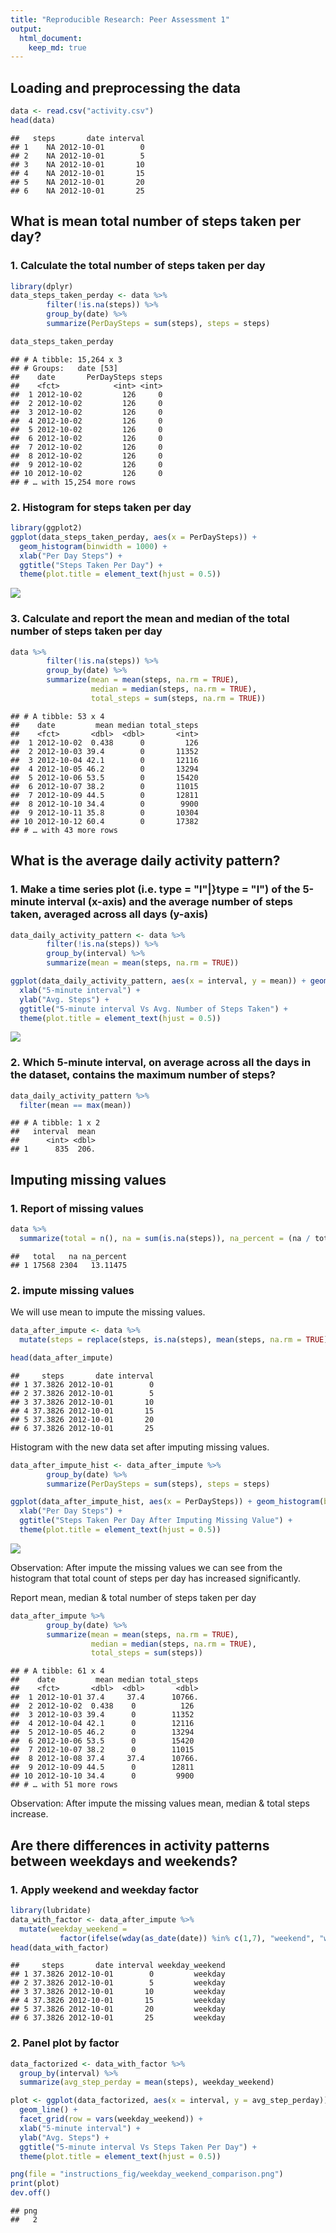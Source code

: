 ```yaml
---
title: "Reproducible Research: Peer Assessment 1"
output: 
  html_document:
    keep_md: true
---
```



## Loading and preprocessing the data

```r
data <- read.csv("activity.csv")
head(data)
```

```
##   steps       date interval
## 1    NA 2012-10-01        0
## 2    NA 2012-10-01        5
## 3    NA 2012-10-01       10
## 4    NA 2012-10-01       15
## 5    NA 2012-10-01       20
## 6    NA 2012-10-01       25
```


## What is mean total number of steps taken per day?

### 1. Calculate the total number of steps taken per day


```r
library(dplyr)
data_steps_taken_perday <- data %>%
        filter(!is.na(steps)) %>%
        group_by(date) %>%
        summarize(PerDaySteps = sum(steps), steps = steps)

data_steps_taken_perday        
```

```
## # A tibble: 15,264 x 3
## # Groups:   date [53]
##    date       PerDaySteps steps
##    <fct>            <int> <int>
##  1 2012-10-02         126     0
##  2 2012-10-02         126     0
##  3 2012-10-02         126     0
##  4 2012-10-02         126     0
##  5 2012-10-02         126     0
##  6 2012-10-02         126     0
##  7 2012-10-02         126     0
##  8 2012-10-02         126     0
##  9 2012-10-02         126     0
## 10 2012-10-02         126     0
## # … with 15,254 more rows
```

### 2. Histogram for steps taken per day


```r
library(ggplot2)
ggplot(data_steps_taken_perday, aes(x = PerDaySteps)) + 
  geom_histogram(binwidth = 1000) + 
  xlab("Per Day Steps") +
  ggtitle("Steps Taken Per Day") +
  theme(plot.title = element_text(hjust = 0.5))
```

![](PA1_template_files/figure-html/unnamed-chunk-3-1.png)<!-- -->

### 3. Calculate and report the mean and median of the total number of steps taken per day


```r
data %>%
        filter(!is.na(steps)) %>%
        group_by(date) %>%
        summarize(mean = mean(steps, na.rm = TRUE), 
                  median = median(steps, na.rm = TRUE), 
                  total_steps = sum(steps, na.rm = TRUE))
```

```
## # A tibble: 53 x 4
##    date         mean median total_steps
##    <fct>       <dbl>  <dbl>       <int>
##  1 2012-10-02  0.438      0         126
##  2 2012-10-03 39.4        0       11352
##  3 2012-10-04 42.1        0       12116
##  4 2012-10-05 46.2        0       13294
##  5 2012-10-06 53.5        0       15420
##  6 2012-10-07 38.2        0       11015
##  7 2012-10-09 44.5        0       12811
##  8 2012-10-10 34.4        0        9900
##  9 2012-10-11 35.8        0       10304
## 10 2012-10-12 60.4        0       17382
## # … with 43 more rows
```


## What is the average daily activity pattern?

### 1. Make a time series plot (i.e. type = "l"|}type = "l") of the 5-minute interval (x-axis) and the average number of steps taken, averaged across all days (y-axis)


```r
data_daily_activity_pattern <- data %>%
        filter(!is.na(steps)) %>%
        group_by(interval) %>%
        summarize(mean = mean(steps, na.rm = TRUE))

ggplot(data_daily_activity_pattern, aes(x = interval, y = mean)) + geom_line()+
  xlab("5-minute interval") +
  ylab("Avg. Steps") +
  ggtitle("5-minute interval Vs Avg. Number of Steps Taken") +
  theme(plot.title = element_text(hjust = 0.5))
```

![](PA1_template_files/figure-html/unnamed-chunk-5-1.png)<!-- -->

### 2. Which 5-minute interval, on average across all the days in the dataset, contains the maximum number of steps?


```r
data_daily_activity_pattern %>%
  filter(mean == max(mean))
```

```
## # A tibble: 1 x 2
##   interval  mean
##      <int> <dbl>
## 1      835  206.
```

## Imputing missing values

### 1. Report of missing values


```r
data %>%
  summarize(total = n(), na = sum(is.na(steps)), na_percent = (na / total) * 100)
```

```
##   total   na na_percent
## 1 17568 2304   13.11475
```

### 2. impute missing values
We will use mean to impute the missing values.


```r
data_after_impute <- data %>%
  mutate(steps = replace(steps, is.na(steps), mean(steps, na.rm = TRUE)))

head(data_after_impute)
```

```
##     steps       date interval
## 1 37.3826 2012-10-01        0
## 2 37.3826 2012-10-01        5
## 3 37.3826 2012-10-01       10
## 4 37.3826 2012-10-01       15
## 5 37.3826 2012-10-01       20
## 6 37.3826 2012-10-01       25
```

Histogram with the new data set after imputing missing values.


```r
data_after_impute_hist <- data_after_impute %>%
        group_by(date) %>%
        summarize(PerDaySteps = sum(steps), steps = steps)

ggplot(data_after_impute_hist, aes(x = PerDaySteps)) + geom_histogram(binwidth = 1000) + 
  xlab("Per Day Steps") + 
  ggtitle("Steps Taken Per Day After Imputing Missing Value") +
  theme(plot.title = element_text(hjust = 0.5))
```

![](PA1_template_files/figure-html/unnamed-chunk-9-1.png)<!-- -->

Observation: After impute the missing values we can see from the histogram that total count of steps per day has increased significantly.

Report mean, median & total number of steps taken per day


```r
data_after_impute %>%
        group_by(date) %>%
        summarize(mean = mean(steps, na.rm = TRUE), 
                  median = median(steps, na.rm = TRUE), 
                  total_steps = sum(steps))
```

```
## # A tibble: 61 x 4
##    date         mean median total_steps
##    <fct>       <dbl>  <dbl>       <dbl>
##  1 2012-10-01 37.4     37.4      10766.
##  2 2012-10-02  0.438    0          126 
##  3 2012-10-03 39.4      0        11352 
##  4 2012-10-04 42.1      0        12116 
##  5 2012-10-05 46.2      0        13294 
##  6 2012-10-06 53.5      0        15420 
##  7 2012-10-07 38.2      0        11015 
##  8 2012-10-08 37.4     37.4      10766.
##  9 2012-10-09 44.5      0        12811 
## 10 2012-10-10 34.4      0         9900 
## # … with 51 more rows
```

Observation: After impute the missing values mean, median & total steps increase.

## Are there differences in activity patterns between weekdays and weekends?

### 1. Apply weekend and weekday factor


```r
library(lubridate)
data_with_factor <- data_after_impute %>%
  mutate(weekday_weekend = 
           factor(ifelse(wday(as_date(date)) %in% c(1,7), "weekend", "weekday")))
head(data_with_factor)
```

```
##     steps       date interval weekday_weekend
## 1 37.3826 2012-10-01        0         weekday
## 2 37.3826 2012-10-01        5         weekday
## 3 37.3826 2012-10-01       10         weekday
## 4 37.3826 2012-10-01       15         weekday
## 5 37.3826 2012-10-01       20         weekday
## 6 37.3826 2012-10-01       25         weekday
```

### 2. Panel plot by factor


```r
data_factorized <- data_with_factor %>%
  group_by(interval) %>%
  summarize(avg_step_perday = mean(steps), weekday_weekend)

plot <- ggplot(data_factorized, aes(x = interval, y = avg_step_perday)) + 
  geom_line() + 
  facet_grid(row = vars(weekday_weekend)) +
  xlab("5-minute interval") + 
  ylab("Avg. Steps") +
  ggtitle("5-minute interval Vs Steps Taken Per Day") +
  theme(plot.title = element_text(hjust = 0.5))

png(file = "instructions_fig/weekday_weekend_comparison.png")
print(plot)
dev.off()
```

```
## png 
##   2
```

